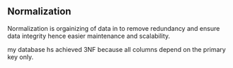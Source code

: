 ## Normalization ##

Normalization is orgainizing of data in to remove redundancy and ensure data integrity hence easier maintenance and scalability.

my database hs achieved 3NF because all columns depend on the primary key only.

